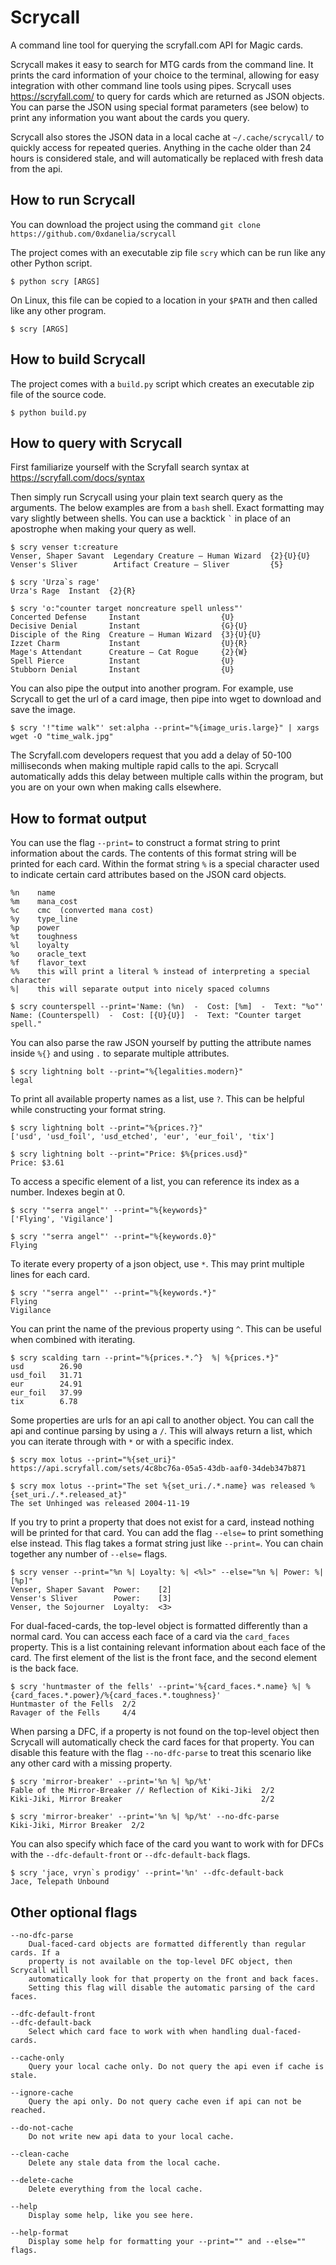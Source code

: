 # Scrycall
A command line tool for querying the scryfall.com API for Magic cards.

Scrycall makes it easy to search for MTG cards from the command line. It prints the card information of your choice to the terminal, allowing for easy integration with other command line tools using pipes. Scrycall uses https://scryfall.com/ to query for cards which are returned as JSON objects. You can parse the JSON using special format parameters (see below) to print any information you want about the cards you query.

Scrycall also stores the JSON data in a local cache at `~/.cache/scrycall/` to quickly access for repeated queries. Anything in the cache older than 24 hours is considered stale, and will automatically be replaced with fresh data from the api.


## How to run Scrycall
You can download the project using the command `git clone https://github.com/0xdanelia/scrycall`

The project comes with an executable zip file `scry` which can be run like any other Python script.
```
$ python scry [ARGS]
```
On Linux, this file can be copied to a location in your `$PATH` and then called like any other program.
```
$ scry [ARGS]
```

## How to build Scrycall
The project comes with a `build.py` script which creates an executable zip file of the source code.
```
$ python build.py
```


## How to query with Scrycall

First familiarize yourself with the Scryfall search syntax at https://scryfall.com/docs/syntax

Then simply run Scrycall using your plain text search query as the arguments. The below examples are from a `bash` shell. Exact formatting may vary slightly between shells. You can use a backtick `` ` `` in place of an apostrophe when making your query as well.
```
$ scry venser t:creature
Venser, Shaper Savant  Legendary Creature — Human Wizard  {2}{U}{U}
Venser's Sliver        Artifact Creature — Sliver         {5}
```
```
$ scry 'Urza`s rage'
Urza's Rage  Instant  {2}{R}
```
```
$ scry 'o:"counter target noncreature spell unless"'
Concerted Defense     Instant                  {U}
Decisive Denial       Instant                  {G}{U}
Disciple of the Ring  Creature — Human Wizard  {3}{U}{U}
Izzet Charm           Instant                  {U}{R}
Mage's Attendant      Creature — Cat Rogue     {2}{W}
Spell Pierce          Instant                  {U}
Stubborn Denial       Instant                  {U}
```

You can also pipe the output into another program. For example, use Scrycall to get the url of a card image, then pipe into wget to download and save the image.
```
$ scry '!"time walk"' set:alpha --print="%{image_uris.large}" | xargs wget -O "time_walk.jpg"
```
The Scryfall.com developers request that you add a delay of 50-100 milliseconds when making multiple rapid calls to the api. Scrycall automatically adds this delay between multiple calls within the program, but you are on your own when making calls elsewhere.

## How to format output

You can use the flag `--print=` to construct a format string to print information about the cards. The contents of this format string will be printed for each card. Within the format string `%` is a special character used to indicate certain card attributes based on the JSON card objects.
```
%n    name
%m    mana_cost
%c    cmc  (converted mana cost)
%y    type_line
%p    power
%t    toughness
%l    loyalty
%o    oracle_text
%f    flavor_text
%%    this will print a literal % instead of interpreting a special character
%|    this will separate output into nicely spaced columns
```
```
$ scry counterspell --print='Name: (%n)  -  Cost: [%m]  -  Text: "%o"'        
Name: (Counterspell)  -  Cost: [{U}{U}]  -  Text: "Counter target spell."
```

You can also parse the raw JSON yourself by putting the attribute names inside `%{}` and using `.` to separate multiple attributes.
```
$ scry lightning bolt --print="%{legalities.modern}"
legal
```

To print all available property names as a list, use `?`. This can be helpful while constructing your format string.
```
$ scry lightning bolt --print="%{prices.?}"
['usd', 'usd_foil', 'usd_etched', 'eur', 'eur_foil', 'tix']
```
```
$ scry lightning bolt --print="Price: $%{prices.usd}"
Price: $3.61
```

To access a specific element of a list, you can reference its index as a number. Indexes begin at 0.
```
$ scry '"serra angel"' --print="%{keywords}"
['Flying', 'Vigilance']
```
```
$ scry '"serra angel"' --print="%{keywords.0}"
Flying
```

To iterate every property of a json object, use `*`. This may print multiple lines for each card.
```
$ scry '"serra angel"' --print="%{keywords.*}"
Flying
Vigilance
```

You can print the name of the previous property using `^`. This can be useful when combined with iterating.
```
$ scry scalding tarn --print="%{prices.*.^}  %| %{prices.*}"
usd        26.90
usd_foil   31.71
eur        24.91
eur_foil   37.99
tix        6.78
```

Some properties are urls for an api call to another object. You can call the api and continue parsing by using a `/`. This will always return a list, which you can iterate through with `*` or with a specific index.
```
$ scry mox lotus --print="%{set_uri}"
https://api.scryfall.com/sets/4c8bc76a-05a5-43db-aaf0-34deb347b871
```
```
$ scry mox lotus --print="The set %{set_uri./.*.name} was released %{set_uri./.*.released_at}"
The set Unhinged was released 2004-11-19
```

If you try to print a property that does not exist for a card, instead nothing will be printed for that card.
You can add the flag `--else=` to print something else instead. This flag takes a format string just like `--print=`. You can chain together any number of `--else=` flags.
```
$ scry venser --print="%n %| Loyalty: %| <%l>" --else="%n %| Power: %| [%p]"
Venser, Shaper Savant  Power:    [2]
Venser's Sliver        Power:    [3]
Venser, the Sojourner  Loyalty:  <3>
```

For dual-faced-cards, the top-level object is formatted differently than a normal card.
You can access each face of a card via the `card_faces` property. This is a list containing relevant information about each face of the card. The first element of the list is the front face, and the second element is the back face.
```
$ scry 'huntmaster of the fells' --print='%{card_faces.*.name} %| %{card_faces.*.power}/%{card_faces.*.toughness}'
Huntmaster of the Fells  2/2
Ravager of the Fells     4/4
```

When parsing a DFC, if a property is not found on the top-level object then Scrycall will automatically check the card faces for that property. You can disable this feature with the flag `--no-dfc-parse` to treat this scenario like any other card with a missing property.
```
$ scry 'mirror-breaker' --print='%n %| %p/%t'
Fable of the Mirror-Breaker // Reflection of Kiki-Jiki  2/2
Kiki-Jiki, Mirror Breaker                               2/2
```
```
$ scry 'mirror-breaker' --print='%n %| %p/%t' --no-dfc-parse
Kiki-Jiki, Mirror Breaker  2/2
```
You can also specify which face of the card you want to work with for DFCs with the `--dfc-default-front` or `--dfc-default-back` flags.
```
$ scry 'jace, vryn`s prodigy' --print='%n' --dfc-default-back
Jace, Telepath Unbound
```

## Other optional flags
```
--no-dfc-parse
    Dual-faced-card objects are formatted differently than regular cards. If a
    property is not available on the top-level DFC object, then Scrycall will
    automatically look for that property on the front and back faces.
    Setting this flag will disable the automatic parsing of the card faces.

--dfc-default-front
--dfc-default-back
    Select which card face to work with when handling dual-faced-cards.

--cache-only
    Query your local cache only. Do not query the api even if cache is stale.

--ignore-cache
    Query the api only. Do not query cache even if api can not be reached.

--do-not-cache
    Do not write new api data to your local cache.

--clean-cache
    Delete any stale data from the local cache.

--delete-cache
    Delete everything from the local cache.

--help
    Display some help, like you see here.

--help-format
    Display some help for formatting your --print="" and --else="" flags.
```
